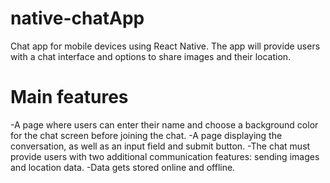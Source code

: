 # native-chatApp
Chat app for mobile devices using React Native. The app will
provide users with a chat interface and options to share images and their
location.

# Main features

-A page where users can enter their name and choose a background color for the chat screen before joining the chat.
-A page displaying the conversation, as well as an input field and submit button.
-The chat must provide users with two additional communication features: sending images and location data.
-Data gets stored online and offline.
